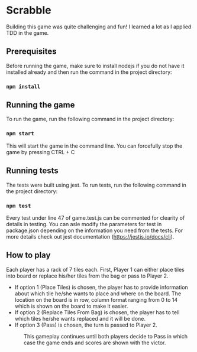 # Scrabble 

Building this game was quite challenging and fun! I learned a lot as I applied TDD in the game.

## Prerequisites

Before running the game, make sure to install nodejs if you do not have it installed already and then run the command in the project directory:

### `npm install`

## Running the game

To run the game, run the following command in the project directory:

### `npm start`

This will start the game in the command line. You can forcefully stop the game by pressing CTRL + C

## Running tests

The tests were built using jest. To run tests, run the following command in the project directory:

### `npm test`

Every test under line 47 of game.test.js can be commented for clearity of details in testing. You can asle modify the parameters for test in package.json depending on the information you need from the tests. For more details check out jest documentation (https://jestjs.io/docs/cli).

## How to play

Each player has a rack of 7 tiles each. First, Player 1 can either place tiles into board or replace his/her tiles from the bag or pass to Player 2.  
<ul>
    <li>If option 1 (Place Tiles) is chosen, the player has to provide information about which tile he/she wants to place and where on the board. The location on the board is in row, column format ranging from 0 to 14 which is shown on the board to make it easier.</li>  
    <li>If option 2 (Replace Tiles From Bag) is chosen, the player has to tell which tiles he/she wants replaced and it will be done.</li>  
    <li>If option 3 (Pass) is chosen, the turn is passed to Player 2.  </li>
<ul>  
This gameplay continues until both players decide to Pass in which case the game ends and scores are shown with the victor.

